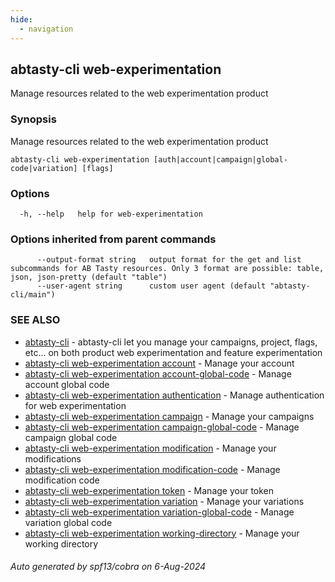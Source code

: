 ```yaml
---
hide:
  - navigation
---
```

## abtasty-cli web-experimentation

Manage resources related to the web experimentation product

### Synopsis

Manage resources related to the web experimentation product

```
abtasty-cli web-experimentation [auth|account|campaign|global-code|variation] [flags]
```

### Options

```
  -h, --help   help for web-experimentation
```

### Options inherited from parent commands

```
      --output-format string   output format for the get and list subcommands for AB Tasty resources. Only 3 format are possible: table, json, json-pretty (default "table")
      --user-agent string      custom user agent (default "abtasty-cli/main")
```

### SEE ALSO

* [abtasty-cli](abtasty-cli.md)	 - abtasty-cli let you manage your campaigns, project, flags, etc... on both product web experimentation and feature experimentation
* [abtasty-cli web-experimentation account](abtasty-cli_web-experimentation_account.md)	 - Manage your account
* [abtasty-cli web-experimentation account-global-code](abtasty-cli_web-experimentation_account-global-code.md)	 - Manage account global code
* [abtasty-cli web-experimentation authentication](abtasty-cli_web-experimentation_authentication.md)	 - Manage authentication for web experimentation
* [abtasty-cli web-experimentation campaign](abtasty-cli_web-experimentation_campaign.md)	 - Manage your campaigns
* [abtasty-cli web-experimentation campaign-global-code](abtasty-cli_web-experimentation_campaign-global-code.md)	 - Manage campaign global code
* [abtasty-cli web-experimentation modification](abtasty-cli_web-experimentation_modification.md)	 - Manage your modifications
* [abtasty-cli web-experimentation modification-code](abtasty-cli_web-experimentation_modification-code.md)	 - Manage modification code
* [abtasty-cli web-experimentation token](abtasty-cli_web-experimentation_token.md)	 - Manage your token
* [abtasty-cli web-experimentation variation](abtasty-cli_web-experimentation_variation.md)	 - Manage your variations
* [abtasty-cli web-experimentation variation-global-code](abtasty-cli_web-experimentation_variation-global-code.md)	 - Manage variation global code
* [abtasty-cli web-experimentation working-directory](abtasty-cli_web-experimentation_working-directory.md)	 - Manage your working directory

###### Auto generated by spf13/cobra on 6-Aug-2024
